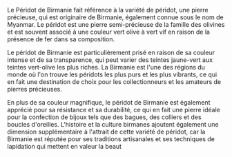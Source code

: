 Le Péridot de Birmanie fait référence à la variété de péridot, une pierre précieuse, qui est originaire de Birmanie, également connue sous le nom de Myanmar. Le péridot est une pierre semi-précieuse de la famille des olivines et est souvent associé à une couleur vert olive à vert vif en raison de la présence de fer dans sa composition. 

Le péridot de Birmanie est particulièrement prisé en raison de sa couleur intense et de sa transparence, qui peut varier des teintes jaune-vert aux teintes vert-olive les plus riches. La Birmanie est l'une des régions du monde où l'on trouve les péridots les plus purs et les plus vibrants, ce qui en fait une destination de choix pour les collectionneurs et les amateurs de pierres précieuses.

En plus de sa couleur magnifique, le péridot de Birmanie est également apprécié pour sa résistance et sa durabilité, ce qui en fait une pierre idéale pour la confection de bijoux tels que des bagues, des colliers et des boucles d'oreilles. L'histoire et la culture birmanes ajoutent également une dimension supplémentaire à l'attrait de cette variété de péridot, car la Birmanie est réputée pour ses traditions artisanales et ses techniques de lapidation qui mettent en valeur la beaut